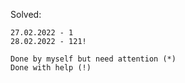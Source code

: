 Solved:

```
27.02.2022 - 1
28.02.2022 - 121!

Done by myself but need attention (*)
Done with help (!)

```
